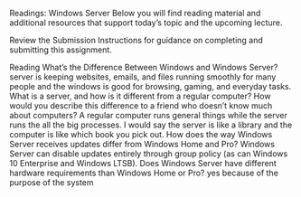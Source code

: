 Readings: Windows Server
Below you will find reading material and additional resources that support today’s topic and the upcoming lecture.

Review the Submission Instructions for guidance on completing and submitting this assignment.

Reading
What’s the Difference Between Windows and Windows Server? server is keeping websites, emails, and files running smoothly for many people and the windows is good for browsing, gaming, and everyday tasks.
What is a server, and how is it different from a regular computer? How would you describe this difference to a friend who doesn’t know much about computers? A regular computer runs general things while the server runs the all the big processes. I would say the server is like a library and the computer is like which book you pick out.
How does the way Windows Server receives updates differ from Windows Home and Pro? Windows Server can disable updates entirely through group policy (as can Windows 10 Enterprise and Windows LTSB).
Does Windows Server have different hardware requirements than Windows Home or Pro? yes because of the purpose of the system 
